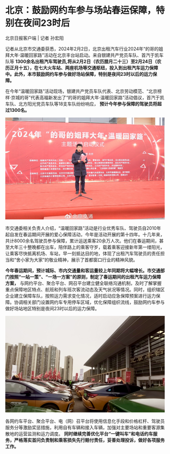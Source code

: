 # 北京：鼓励网约车参与场站春运保障，特别在夜间23时后

北京日报客户端 | 记者 孙宏阳

记者从北京市交通委获悉，2024年2月2日，北京出租汽车行业2024年“的哥的姐拜大年·温暖回家路”活动在北京丰台站启动。来自银建共产党员车队、首汽于凯车队等
**1300余名出租汽车驾驶员,将从2月2日（农历腊月二十三）至2月24日（农历正月十五），在七大火车站、两座机场等交通枢纽，投入到出租汽车运力保障中。此外，本市鼓励网约车参与做好场站保障，特别是夜间23时以后的运力保障。**

在今年“温暖回家路”活动现场，银建共产党员车队代表、北京劳动模范、“北京榜样·京城的哥”代表高福新发出了“的哥的姐拜大年·温暖回家路”活动倡议，首汽于凯车队、北方阳光党员车队等18支车队纷纷响应，
**预计今年参与保障的驾驶员将超过1300名。**

![89f619eb8e103c705ff2a8f3de7bef6a.jpg](https://raw.githubusercontent.com/qqhsx/qqnews_image/main/2024/02/02/北京：鼓励网约车参与场站春运保障，特别在夜间23时后/89f619eb8e103c705ff2a8f3de7bef6a.jpg)

市交通委相关负责人介绍，“温暖回家路”活动是行业优秀车队、驾驶员自2010年起自发在春运期间开展的爱心保障活动，今年是活动开展的第十四年。十几年来，共计8000余名驾驶员参与保障，累计运送乘客20余万人次。他们在春运期间，甚至大年三十整晚都在出车，陪伴路上的乘客守岁，载着乘客迎接新年第一缕阳光，让乘客尽快抵离机场、车站，早一刻抵达目的地，体现了出租汽车驾驶员的责任担当和“舍小家为大家”的敬业精神，展示了首都窗口行业的精神风貌。

**今年春运期间，预计城际、市内交通量和客运量较上年同期将大幅增长。市交通部门按照“一站一策”、“一场一方案”的原则，制定了春运期间的出租汽车运力保障方案，**
与网约平台、聚合平台、网召平台建立健全联络沟通机制，及时了解掌握重点保障地区特点、航班和列车班次客流动态及天气状况等情况。同时，组织辖区企业建立保障车队，按照运力需求变化情况，适时启动应急保障预案进行运力保障。协调相关部门设置网约车专用停车区域，优化保障组织流线，鼓励网约车参与做好场站地区特别是夜间23时以后的运力保障。

![45c44eb10ed454e2eef2c45f693c33b3.jpg](https://raw.githubusercontent.com/qqhsx/qqnews_image/main/2024/02/02/北京：鼓励网约车参与场站春运保障，特别在夜间23时后/45c44eb10ed454e2eef2c45f693c33b3.jpg)

各网约车平台、聚合平台、电（网）召平台将使用信息化手段和价格杠杆、驾驶员服务分等激励奖惩措施，利用自有车辆和接入车辆，加强对主要场站和重要客源集散地的运营监测和运力调度。
**同时继续完善优化平台“一键叫车”和电话约车服务，严格落实首问负责制和乘客损失先行赔付责任，妥善处理投诉，做好各项服务工作。**

